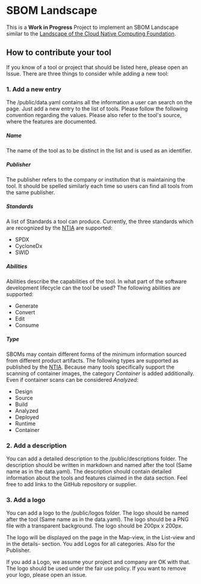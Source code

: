 # SBOM Landscape

This is a **Work in Progress** Project to implement an SBOM Landscape similar to the [Landscape of the Cloud Native Computing Foundation](https://landscape.cncf.io/).

## How to contribute your tool
If you know of a tool or project that should be listed here, please open an Issue. There are three things to consider while adding a new tool:

### 1. Add a new entry
The /public/data.yaml contains all the information a user can search on the page. Just add a new entry to the list of tools. Please follow the following convention regarding the values. Please also refer to the tool's source, where the features are documented.

##### Name
The name of the tool as to be distinct in the list and is used as an identifier.

##### Publisher
The publisher refers to the company or institution that is maintaining the tool. It should be spelled similarly each time so users can find all tools from the same publisher.

##### Standards
A list of Standards a tool can produce. Currently, the three standards which are recognized by the [NTIA](https://www.ntia.gov/sites/default/files/publications/sbom_formats_survey-version-2021_0.pdf) are supported:
- SPDX
- CycloneDx
- SWID

##### Abilities
Abilities describe the capabilities of the tool. In what part of the software development lifecycle can the tool be used? The following abilities are supported:
- Generate
- Convert
- Edit
- Consume

##### Type
SBOMs may contain different forms of the minimum information sourced from different
product artifacts. The following types are supported as published by the [NTIA](https://www.cisa.gov/resources-tools/resources/types-software-bill-materials-sbom). Because many tools specifically support the scanning of container images, the category *Container* is added additionally. Even if container scans can be considered *Analyzed*:
- Design
- Source
- Build
- Analyzed
- Deployed
- Runtime
- Container

### 2. Add a description
You can add a detailed description to the /public/descriptions folder. The description should be written in markdown and named after the tool (Same name as in the data.yaml). The description should contain detailed information about the tools and features claimed in the data section. Feel free to add links to the GitHub repository or supplier.

### 3. Add a logo
You can add a logo to the /public/logos folder. The logo should be named after the tool (Same name as in the data.yaml). The logo should be a PNG file with a transparent background. The logo should be 200px x 200px.

The logo will be displayed on the page in the Map-view, in the List-view and in the details- section. You add Logos for all categories. Also for the Publisher.

If you add a Logo, we assume your project and company are OK with that. The logo should be used under the fair use policy. If you want to remove your logo, please open an issue.

